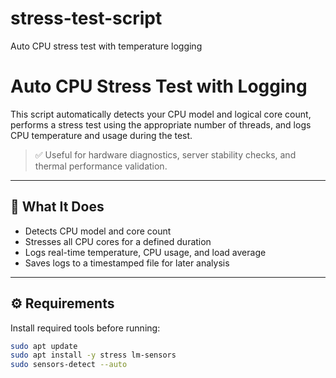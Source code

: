 # stress-test-script
Auto CPU stress test with temperature logging
# Auto CPU Stress Test with Logging

This script automatically detects your CPU model and logical core count, performs a stress test using the appropriate number of threads, and logs CPU temperature and usage during the test.

> ✅ Useful for hardware diagnostics, server stability checks, and thermal performance validation.

---

## 🧪 What It Does

- Detects CPU model and core count
- Stresses all CPU cores for a defined duration
- Logs real-time temperature, CPU usage, and load average
- Saves logs to a timestamped file for later analysis

---

## ⚙️ Requirements

Install required tools before running:

```bash
sudo apt update
sudo apt install -y stress lm-sensors
sudo sensors-detect --auto

